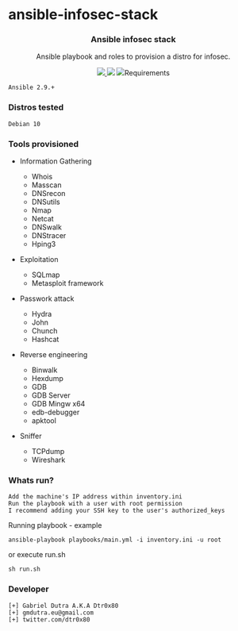 # ansible-infosec-stack

<p align="center">
  <h3 align="center">Ansible infosec stack</h3>
  <p align="center">Ansible playbook and roles to provision a distro for infosec.</p>

  <p align="center">
    <a href="https://twitter.com/dtr0x80">
      <img src="https://img.shields.io/badge/twitter-@dtr0x80-blue.svg">
    </a>
    <img src="https://github.com/gmdutra/ansible-infosec-stack/workflows/ansible-lint/badge.svg?branch=master">
    <img src="https://img.shields.io/badge/version-2.0.3-yellow.svg)](https://semver.org>
  </p>
</p>

<hr>

### Requirements

```
Ansible 2.9.+
```

### Distros tested
```
Debian 10
```

### Tools provisioned

* Information Gathering
    * Whois
    * Masscan
    * DNSrecon
    * DNSutils
    * Nmap
    * Netcat
    * DNSwalk
    * DNStracer
    * Hping3

* Exploitation
    * SQLmap
    * Metasploit framework

* Passwork attack
    * Hydra
    * John
    * Chunch
    * Hashcat

* Reverse engineering
    * Binwalk
    * Hexdump
    * GDB
    * GDB Server
    * GDB Mingw x64
    * edb-debugger
    * apktool

* Sniffer
    * TCPdump
    * Wireshark

### Whats run?

```
Add the machine's IP address within inventory.ini
Run the playbook with a user with root permission
I recommend adding your SSH key to the user's authorized_keys
```

Running playbook - example

```
ansible-playbook playbooks/main.yml -i inventory.ini -u root
```

or execute run.sh

```
sh run.sh
```

### Developer

```
[+] Gabriel Dutra A.K.A Dtr0x80
[+] gmdutra.eu@gmail.com
[+] twitter.com/dtr0x80
```
